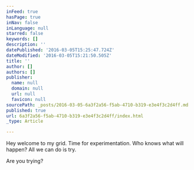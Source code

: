 ```yaml
---
inFeed: true
hasPage: true
inNav: false
inLanguage: null
starred: false
keywords: []
description: ''
datePublished: '2016-03-05T15:25:47.724Z'
dateModified: '2016-03-05T15:21:50.505Z'
title: ''
author: []
authors: []
publisher:
  name: null
  domain: null
  url: null
  favicon: null
sourcePath: _posts/2016-03-05-6a3f2a56-f5ab-4710-b319-e3e4f3c2d4ff.md
published: true
url: 6a3f2a56-f5ab-4710-b319-e3e4f3c2d4ff/index.html
_type: Article

---
```

Hey welcome to my grid. Time for experimentation. Who knows what will happen? All we can do is try.

Are you trying?